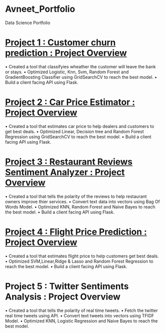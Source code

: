 # Avneet_Portfolio
Data Science Portfolio

# [Project 1 : Customer churn prediction : Project Overview](https://github.com/avneet222/customer-churn-prediction)
• Created a tool that classifyies wheather the customer will leave the bank or stays.
• Optimized Logistic, Knn, Svm, Random Forest and GradientBoosting Classifier using GridSearchCV to reach the best model.
• Build a client facing API using Flask.


# [Project 2 : Car Price Estimator : Project Overview](https://github.com/avneet222/Car-Price)
• Created a tool that estimates car price to help dealers and customers to get best deals.
• Optimized Linear, Decision tree and Random Forest Regression using GridSearchCV to reach the best model.
• Build a client facing API using Flask.


# [Project 3 : Restaurant Reviews Sentiment Analyzer : Project Overview](https://github.com/avneet222/Reviews-analyzer)
• Created a tool that tells the polarity of the reviews to help restaurant owners improve thier services. 
• Convert text data into vectors using Bag Of Words Model.
• Optimized KNN, Random Forest and Naive Bayes to reach the best model.
• Build a client facing API using Flask.


# [Project 4 : Flight Price Prediction : Project Overview](https://github.com/avneet222/Flight-Price)
• Created a tool that estimates flight price to help customers get best deals.
• Optimized SVM,Linear,Ridge & Lasso and Random Forest Regression to reach the best model.
• Build a client facing API using Flask.


# Project 5 : Twitter Sentiments Analysis : Project Overview
• Created a tool that tells the polarity of real time tweets.
• Fetch the twitter real time tweets using API.
• Convert text tweets into vectors using TFIDF Model.
• Optimized KNN, Logistic Regression and Naive Bayes to reach the best model.
